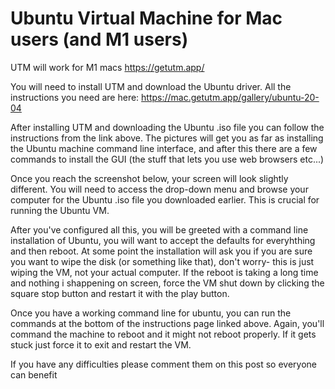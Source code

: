 # Ubuntu Virtual Machine for Mac users (and M1 users)
 
UTM will work for M1 macs
https://getutm.app/
 
You will need to install UTM and download the Ubuntu driver. All the instructions you need are here:
https://mac.getutm.app/gallery/ubuntu-20-04
 
After installing UTM and downloading the Ubuntu .iso file you can follow the instructions from the link above. The pictures will get you as far as installing the Ubuntu machine command line interface, and after this there are a few commands to install the GUI (the stuff that lets you use web browsers etc...)
 
Once you reach the screenshot below, your screen will look slightly different. You will need to access the drop-down menu and browse your computer for the Ubuntu .iso file you downloaded earlier. This is crucial for running the Ubuntu VM. 
 
After you've configured all this, you will be greeted with a command line installation of Ubuntu, you will want to accept the defaults for everyhthing and then reboot. At some point the installation will ask you if you are sure you want to wipe the disk (or something like that), don't worry- this is just wiping the VM, not your actual computer. If the reboot is taking a long time and nothing i shappening on screen, force the VM shut down by clicking the square stop button and restart it with the play button. 
 
Once you have a working command line for ubuntu, you can run the commands at the bottom of the instructions page linked above. Again, you'll command the machine to reboot and it might not reboot properly. If it gets stuck just force it to exit and restart the VM. 
 
If you have any difficulties please comment them on this post so everyone can benefit 

